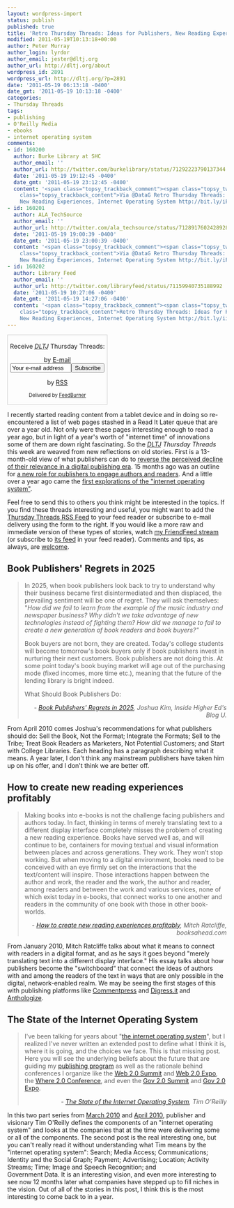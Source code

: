 ```yaml
---
layout: wordpress-import
status: publish
published: true
title: 'Retro Thursday Threads: Ideas for Publishers, New Reading Experiences, Internet Operating System'
modified: 2011-05-19T10:13:18+00:00
author: Peter Murray
author_login: lyrdor
author_email: jester@dltj.org
author_url: http://dltj.org/about
wordpress_id: 2891
wordpress_url: http://dltj.org/?p=2891
date: '2011-05-19 06:13:18 -0400'
date_gmt: '2011-05-19 10:13:18 -0400'
categories:
- Thursday Threads
tags:
- publishing
- O'Reilly Media
- ebooks
- internet operating system
comments:
- id: 160200
  author: Burke Library at SHC
  author_email: ''
  author_url: http://twitter.com/burkelibrary/status/71292223790137344
  date: '2011-05-19 19:12:45 -0400'
  date_gmt: '2011-05-19 23:12:45 -0400'
  content: '<span class="topsy_trackback_comment"><span class="topsy_twitter_username"><span
    class="topsy_trackback_content">Via @DataG Retro Thursday Threads: Ideas for Publishers,
    New Reading Experiences, Internet Operating System http://bit.ly/iFw3Ur</span></span>'
- id: 160201
  author: ALA_TechSource
  author_email: ''
  author_url: http://twitter.com/ala_techsource/status/71289176024289280
  date: '2011-05-19 19:00:39 -0400'
  date_gmt: '2011-05-19 23:00:39 -0400'
  content: '<span class="topsy_trackback_comment"><span class="topsy_twitter_username"><span
    class="topsy_trackback_content">Via @DataG Retro Thursday Threads: Ideas for Publishers,
    New Reading Experiences, Internet Operating System http://bit.ly/iFw3Ur</span></span>'
- id: 160202
  author: Library Feed
  author_email: ''
  author_url: http://twitter.com/libraryfeed/status/71159940735188992
  date: '2011-05-19 10:27:06 -0400'
  date_gmt: '2011-05-19 14:27:06 -0400'
  content: '<span class="topsy_trackback_comment"><span class="topsy_twitter_username"><span
    class="topsy_trackback_content">Retro Thursday Threads: Ideas for Publishers,
    New Reading Experiences, Internet Operating System http://bit.ly/iiPfcf</span></span>'
---
```

<div id="feedburner-thursday-threads-email-2011w20" class="wp-caption alignright noprint noFrontPage" style="width: 230px;">
<form style="border: 1px solid rgb(204, 204, 204); padding: 3px; margin: 0pt; text-align: center;" action="http://feedburner.google.com/fb/a/mailverify" method="post" target="popupwindow" onsubmit="window.open('http://feedburner.google.com/fb/a/mailverify?uri=thursday-threads', 'popupwindow', 'scrollbars=yes,width=550,height=520');return true">
<p>Receive <i><acronym title="Disruptive Library Technology Jester">DLTJ</acronym></i> Thursday Threads:</p>
<p>by&nbsp;<a href="http://feedburner.google.com/fb/a/mailverify?uri=thursday-threads&amp;loc=en_US" title="D.L.T.J. Thursday Threads Email Subscription">E-mail</a><br /><input style="width: 140px;" name="email" value="Your e-mail address" onfocus="if (this.defaultValue==this.value) this.value = ''" type="text"/><input value="thursday-threads" name="uri" type="hidden"/><input name="loc" value="en_US" type="hidden"/><input value="Subscribe" type="submit"/></p>
<p>by&nbsp;<a href="http://feeds.dltj.org/thursday-threads/" title="D.L.T.J. Thursday Threads RSS Feed">RSS</a></p>
<p style="font-size: 80%;">Delivered by <a href="http://feedburner.google.com" target="_blank" title="Google Feedburner Service">FeedBurner</a></p>
</form>
</div>
<p>I recently started reading content from a tablet device and in doing so re-encountered a list of web pages stashed in a Read It Later queue that are over a year old.  Not only were these pages interesting enough to read a year ago, but in light of a year's worth of "internet time" of innovations some of them are down right fascinating.  So the <i><acronym title="Disruptive Library Technology Jester">DLTJ</acronym> Thursday Threads</i> this week are weaved from new reflections on old stories.  First is a 13-month-old view of what publishers can do to <a href="#p2891-publishers-regrets">reverse the perceived decline of their relevance in a digital publishing era</a>.  15 months ago was an outline for <a href="#p2891-new-reading-experiences">a new role for publishers to engage authors and readers</a>.  And a little over a year ago came the <a href="#p2891-internet-operating-system">first explorations of the "internet operating system"</a>.</p>
<p>Feel free to send this to others you think might be interested in the topics.  If you find these threads interesting and useful, you might want to add the <a href="http://feeds.dltj.org/thursday-threads/" title="RSS Feed for DLTJ Thursday Threads">Thursday Threads RSS Feed</a> to your feed reader or subscribe to e-mail delivery using the form to the right.  If you would like a more raw and immediate version of these types of stories, watch <a href="http://friendfeed.com/dltj" title="Peter Murray - FriendFeed">my FriendFeed stream</a> (or subscribe to <a href="http://friendfeed.com/dltj?format=atom" title="Atom feed for Peter Murray's FriendFeed account">its feed</a> in your feed reader).  Comments and tips, as always, are <a href="/contact">welcome</a>.</p>
<h2 id="p2891-publishers-regrets">Book Publishers' Regrets in 2025</h2>
<blockquote><p>In 2025, when book publishers look back to try to understand why their business became first disintermediated and then displaced, the prevailing sentiment will be one of regret. They will ask themselves: "<i>How did we fail to learn from the example of the music industry and newspaper business? Why didn't we take advantage of new technologies instead of fighting them? How did we manage to fail to create a new generation of book readers and book buyers?"</i> </p>
<p>Book buyers are not born, they are created. Today's college students will become tomorrow's book buyers only if book publishers invest in nurturing their next customers. Book publishers are not doing this. At some point today's book buying market will age out of the purchasing mode (fixed incomes, more time etc.), meaning that the future of the lending library is bright indeed.</p>
<p>What Should Book Publishers Do:</p>
<div style="text-align: right; width: 100%;"><cite>- <a href="http://www.insidehighered.com/blogs/technology_and_learning/book_publishers_regrets_in_2025" title="Book Publishers' Regrets in 2025 | Inside Higher Ed's Blog U.">Book Publishers' Regrets in 2025</a>, Joshua Kim, Inside Higher Ed's Blog U.</cite></div>
</blockquote>
<p>From April 2010 comes Joshua's recommendations for what publishers should do:  Sell the Book, Not the Format; Integrate the Formats; Sell to the Tribe; Treat Book Readers as Marketers, Not Potential Customers; and Start with College Libraries.  Each heading has a paragraph describing what it means.  A year later, I don't think any mainstream publishers have taken him up on his offer, and I don't think we are better off.</p>
<h2 id="p2891-new-reading-experiences">How to create new reading experiences profitably</h2>
<blockquote><p>Making books into e-books is not the challenge facing publishers and authors today. In fact, thinking in terms of merely translating text to a different display interface completely misses the problem of creating a new reading experience. Books have served well as, and will continue to be, containers for moving textual and visual information between places and across generations. They work. They won&rsquo;t stop working. But when moving to a digital environment, books need to be conceived with an eye firmly set on the interactions that the text/content will inspire. Those interactions happen between the author and work, the reader and the work, the author and reader, among readers and between the work and various services, none of which exist today in e-books, that connect works to one another and readers in the community of one book with those in other book-worlds.
<div style="text-align: right; width: 100%;"><cite>- <a href="http://booksahead.com/?p=971" title="How to create new reading experiences profitably | booksahead.com">How to create new reading experiences profitably</a>, Mitch Ratcliffe, booksahead.com</cite></div>
</blockquote>
<p>From January 2010, Mitch Ratcliffe talks about what it means to connect with readers in a digital format, and as he says it goes beyond "merely translating text into a different display interface."  His essay talks about how publishers become the "switchboard" that connect the ideas of authors with and among the readers of the text in ways that are only possible in the digital, network-enabled realm.  We may be seeing the first stages of this with publishing platforms like <a href="http://www.futureofthebook.org/commentpress/" title="Commentpress">Commentpress</a> and <a href="http://digress.it/" title="Digress.it">Digress.it</a> and <a href="http://anthologize.org/" title="Anthologize">Anthologize</a>.</p>
<h2 id="p2891-internet-operating-system">The State of the Internet Operating System</h2>
<blockquote><p>I've been talking for years about "<a href="http://www.google.com/search?q=internet+operating+system+tim+o%27reilly&amp;ie=UTF-8&amp;oe=UTF-8" title="internet operating system tim o&amp;#39;reilly - Google Search">the internet operating system</a>", but I realized I've never written an extended post to define what I think it is, where it is going, and the choices we face.  This is that missing post.  Here you will see the underlying beliefs about the future that are guiding my <a href="http://www.oreilly.com" title="301 Moved Permanently">publishing program</a> as well as the rationale behind conferences I organize like the <a href="http://web2summit.com" title="302 Found">Web 2.0 Summit</a> and <a href="http://web2expo.com" title="302 Found">Web 2.0 Expo</a>, the <a href="http://en.oreilly.com/where2010" title="http://en.oreilly.com/where2010">Where 2.0 Conference</a>, and even the <a href="http://gov2summit.com" title="302 Found">Gov 2.0 Summit</a> and <a href="http://gov2expo.com" title="302 Found">Gov 2.0 Expo</a>.</p>
<div style="text-align: right; width: 100%;"><cite>- <a href="http://radar.oreilly.com/2010/03/state-of-internet-operating-system.html" title="The State of the Internet Operating System | O'Reilly Radar">The State of the Internet Operating System</a>, Tim O'Reilly</cite></div>
</blockquote>
<p>In this two part series from <a href="http://radar.oreilly.com/2010/03/state-of-internet-operating-system.html" title="The State of the Internet Operating System | O'Reilly Radar">March 2010</a> and <a href="http://radar.oreilly.com/2010/04/handicapping-internet-platform-wars.html" title="State of the Internet Operating System Part Two: Handicapping the Internet Platform Wars | O'Reilly Radar">April 2010</a>, publisher and visionary Tim O'Reilly defines the components of an "internet operating system" and looks at the companies that at the time were delivering some or all of the components.  The second post is the real interesting one, but you can't really read it without understanding what Tim means by the "internet operating system": Search; Media Access; Communications; Identity and the Social Graph; Payment; Advertising; Location; Activity Streams; Time; Image and Speech Recognition; and<br />
Government Data.  It is an interesting vision, and even more interesting to see now 12 months later what companies have stepped up to fill niches in the vision.  Out of all of the stories in this post, I think this is the most interesting to come back to in a year.</p>
